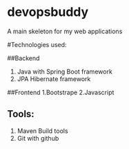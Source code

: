 # devopsbuddy
A main skeleton for my web applications

#Technologies used:

##Backend
1. Java with Spring Boot framework
2. JPA Hibernate framework

##Frontend
1.Bootstrape
2.Javascript

## Tools:
1. Maven Build tools
2. Git with github

